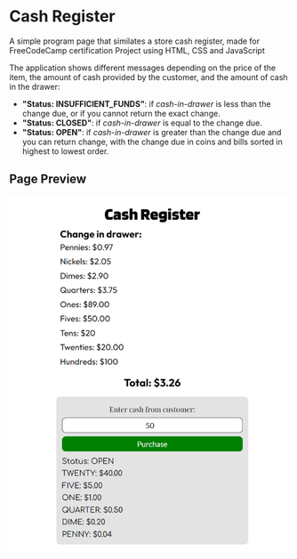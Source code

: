 # Cash Register
 A simple program page that similates a store cash register, made for FreeCodeCamp certification Project using HTML, CSS and JavaScript
 
 The application shows different messages depending on the price of the item, the amount of cash provided by the customer, and the amount of cash in the drawer:

* **"Status: INSUFFICIENT_FUNDS"**: if *cash-in-drawer* is less than the change due, or if you cannot return the exact change.
* **"Status: CLOSED"**: if *cash-in-drawer* is equal to the change due.
* **"Status: OPEN"**: if *cash-in-drawer* is greater than the change due and you can return change, with the change due in coins and bills sorted in highest to lowest order.
 
## Page Preview
 ![](Preview.png)